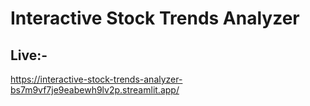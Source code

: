 # Interactive Stock Trends Analyzer
## Live:-

https://interactive-stock-trends-analyzer-bs7m9vf7je9eabewh9lv2p.streamlit.app/
